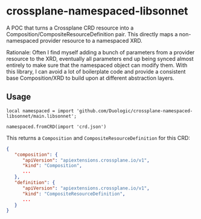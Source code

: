 # crossplane-namespaced-libsonnet

A POC that turns a Crossplane CRD resource into a Composition/CompositeResourceDefinition
pair. This directly maps a non-namespaced provider resource to a namespaced XRD.

Rationale: Often I find myself adding a bunch of parameters from a provider resource to
the XRD, eventually all parameters end up being synced almost entirely to make sure that
the namespaced object can modify them. With this library, I can avoid a lot of boilerplate
code and provide a consistent base Composition/XRD to build upon at different abstraction
layers.

## Usage

```jsonnet
local namespaced = import 'github.com/Duologic/crossplane-namespaced-libsonnet/main.libsonnet';

namespaced.fromCRD(import 'crd.json')
```

This returns a `Composition` and `CompositeResourceDefinition` for this CRD:

```json
{
   "composition": {
      "apiVersion": "apiextensions.crossplane.io/v1",
      "kind": "Composition",
      ...
   },
   "definition": {
      "apiVersion": "apiextensions.crossplane.io/v1",
      "kind": "CompositeResourceDefinition",
      ...
   }
}
```
